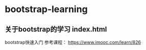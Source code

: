 # bootstrap-learning
关于bootstrap的学习
index.html
-----------
bootstrap快速入门
参考课程： https://www.imooc.com/learn/826
